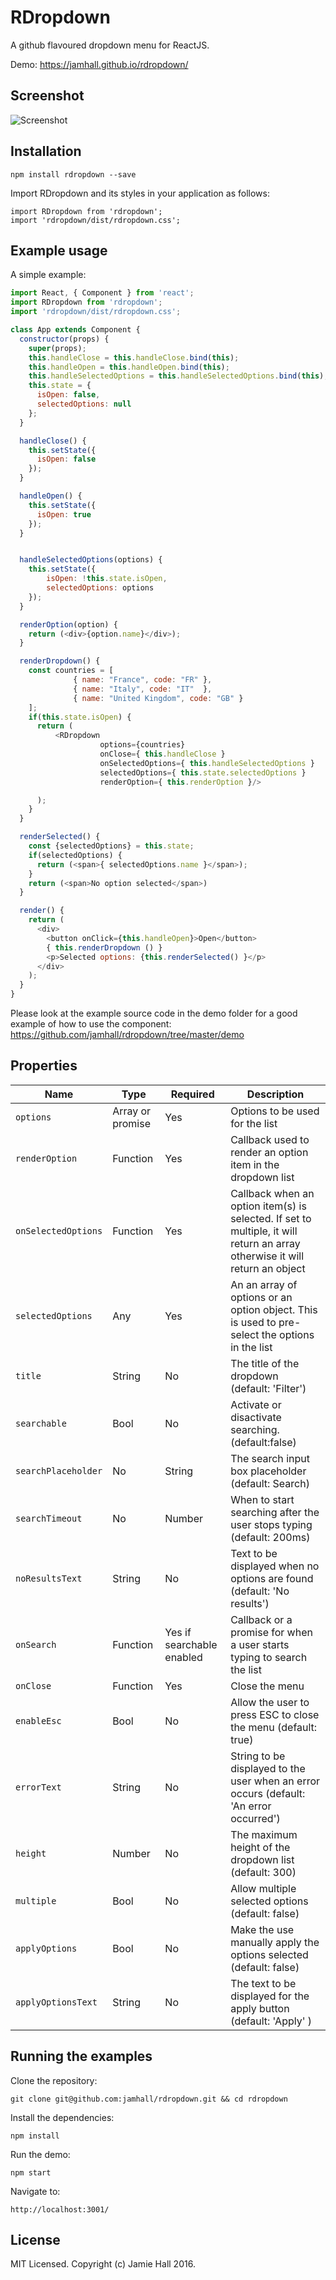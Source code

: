 # RDropdown

A github flavoured dropdown menu for ReactJS.

Demo: <https://jamhall.github.io/rdropdown/>

## Screenshot

![Screenshot](https://raw.githubusercontent.com/jamhall/react-dropdown-menu/master/screenshot.png)

## Installation

```
npm install rdropdown --save
```

Import RDropdown and its styles in your application as follows:

```
import RDropdown from 'rdropdown';
import 'rdropdown/dist/rdropdown.css';
```

## Example usage

A simple example:

```javascript
import React, { Component } from 'react';
import RDropdown from 'rdropdown';
import 'rdropdown/dist/rdropdown.css';

class App extends Component {
  constructor(props) {
    super(props);
    this.handleClose = this.handleClose.bind(this);
    this.handleOpen = this.handleOpen.bind(this);
    this.handleSelectedOptions = this.handleSelectedOptions.bind(this);
    this.state = {
      isOpen: false,
      selectedOptions: null
    };
  }

  handleClose() {
    this.setState({
      isOpen: false
    });
  }

  handleOpen() {
    this.setState({
      isOpen: true
    });
  }


  handleSelectedOptions(options) {
    this.setState({
        isOpen: !this.state.isOpen,
        selectedOptions: options
    });
  }

  renderOption(option) {
    return (<div>{option.name}</div>);
  }

  renderDropdown() {
    const countries = [
              { name: "France", code: "FR" },
              { name: "Italy", code: "IT"  },
              { name: "United Kingdom", code: "GB" }
    ];
    if(this.state.isOpen) {
      return (
          <RDropdown
                    options={countries}
                    onClose={ this.handleClose }
                    onSelectedOptions={ this.handleSelectedOptions }
                    selectedOptions={ this.state.selectedOptions }
                    renderOption={ this.renderOption }/>

      );
    }
  }

  renderSelected() {
    const {selectedOptions} = this.state;
    if(selectedOptions) {
      return (<span>{ selectedOptions.name }</span>);
    }
    return (<span>No option selected</span>)
  }

  render() {
    return (
      <div>
        <button onClick={this.handleOpen}>Open</button>
        { this.renderDropdown () }
        <p>Selected options: {this.renderSelected() }</p>
      </div>
    );
  }
}
```

Please look at the example source code in the demo folder for a good example of how to use the component: <https://github.com/jamhall/rdropdown/tree/master/demo>

## Properties

Name                | Type             | Required                  | Description
------------------- | ---------------- | ------------------------- | ---------------------------------------------------------------------------------------------------------------------------
`options`           | Array or promise | Yes                       | Options to be used for the list
`renderOption`      | Function         | Yes                       | Callback used to render an option item in the dropdown list
`onSelectedOptions` | Function         | Yes                       | Callback when an option item(s) is selected. If set to multiple, it will return an array otherwise it will return an object
`selectedOptions`   | Any              | Yes                       | An an array of options or an option object. This is used to pre-select the options in the list
`title`             | String           | No                        | The title of the dropdown (default: 'Filter')
`searchable`        | Bool             | No                        | Activate or disactivate searching. (default:false)
`searchPlaceholder` | No               | String                    | The search input box placeholder (default: Search)
`searchTimeout` | No               | Number                    | When to start searching after the user stops typing (default: 200ms) |
`noResultsText`     | String           | No                        | Text to be displayed when no options are found (default: 'No results')
`onSearch`          | Function         | Yes if searchable enabled | Callback or a promise for when a user starts typing to search the list
`onClose`           | Function         | Yes                       | Close the menu
`enableEsc`         | Bool             | No                        | Allow the user to press ESC to close the menu (default: true)
`errorText`         | String           | No                        | String to be displayed to the user when an error occurs (default: 'An error occurred')
`height`            | Number           | No                        | The maximum height of the dropdown list (default: 300)
`multiple`          | Bool             | No                        | Allow multiple selected options (default: false)
`applyOptions`      | Bool             | No                        | Make the use manually apply the options selected (default: false)
`applyOptionsText`  | String           | No                        | The text to be displayed for the apply button (default: 'Apply' ) |

## Running the examples

Clone the repository:

`git clone git@github.com:jamhall/rdropdown.git && cd rdropdown`

Install the dependencies:

`npm install`

Run the demo:

`npm start`

Navigate to:

`http://localhost:3001/`

## License

MIT Licensed. Copyright (c) Jamie Hall 2016.
